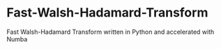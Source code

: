 # Fast-Walsh-Hadamard-Transform
Fast Walsh-Hadamard Transform written in Python and accelerated with Numba
